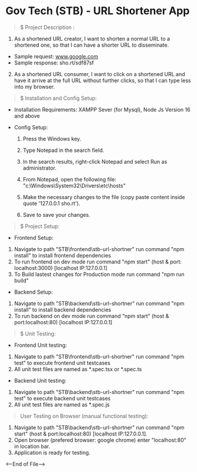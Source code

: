 # Gov Tech (STB) - URL Shortener App

> $ Project Description :

1. As a shortened URL creator, I want to shorten a normal URL to a shortened one, so that I
   can have a shorter URL to disseminate.

- Sample request: www.google.com
- Sample response: sho.rt/sdf87sf

2. As a shortened URL consumer, I want to click on a shortened URL and have it arrive at the
   full URL without further clicks, so that I can type less into my browser.

> $ Installation and Config Setup:

- Installation Requirements: XAMPP Sever (for Mysql), Node Js Version 16 and above

- Config Setup:

  1. Press the Windows key.

  2. Type Notepad in the search field.

  3. In the search results, right-click Notepad and select Run as administrator.

  4. From Notepad, open the following file: "c:\Windows\System32\Drivers\etc\hosts"

  5. Make the necessary changes to the file (copy paste content inside quote '127.0.0.1 sho.rt').

  6. Save to save your changes.

> $ Project Setup:

- Frontend Setup:

1. Navigate to path "STB\frontend\stb-url-shortner" run command "npm install" to install frontend dependencies
2. To run frontend on dev mode run command "npm start" (host & port: localhost:3000) [localhost IP:127.0.0.1]
3. To Build lastest changes for Production mode run command "npm run build"

- Backend Setup:

1. Navigate to path "STB\backend\stb-url-shortner" run command "npm install" to install backend dependencies
2. To run backend on dev mode run command "npm start" (host & port:localhost:80) [localhost IP:127.0.0.1]

> $ Unit Testing:

- Frontend Unit testing:

1. Navigate to path "STB\frontend\stb-url-shortner" run command "npm test" to execute frontend unit testcases
2. All unit test files are named as \*.spec.tsx or \*.spec.ts

- Backend Unit testing:

1. Navigate to path "STB\backend\stb-url-shortner" run command "npm test" to execute backend unit testcases
2. All unit test files are named as \*.spec.js

> User Testing on Browser (manual functional testing):

1. Navigate to path "STB\backend\stb-url-shortner" run command "npm start" (host & port:localhost:80) [localhost IP:127.0.0.1].
2. Open browser (prefered browser: google chrome) enter "localhost:80" in location bar.
3. Application is ready for testing.

<--End of File-->
